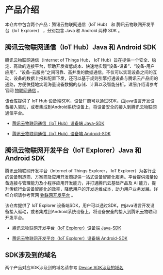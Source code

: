# 产品介绍

本仓库中包含两个产品：腾讯云物联网通信（IoT Hub） 和 腾讯云物联网开发平台（IoT Explorer） ，分别包含 Java 和 Android 两种 SDK 。

## 腾讯云物联网通信（IoT Hub）Java 和 Android SDK

腾讯云物联网通信（Internet of Things Hub， IoT Hub）旨在提供一个安全、稳定、高效的连接平台，帮助开发者低成本、快速地实现“设备-设备”、“设备-用户应用”、“设备-云服务”之间可靠、高并发的数据通信。不仅可以实现设备之间的互动、设备的数据上报和配置下发，还可以基于规则引擎打通设备与腾讯云产品间的通路，方便快捷地实现海量设备数据的存储、计算以及智能分析。详细介绍请参考官网 [物联网通信](https://cloud.tencent.com/document/product/634) 。

该仓库提供了 IoT Hub 设备端SDK，设备厂商可以通过SDK，由java语言开发设备接入驱动，或者集成到Android系统设备上，将设备安全的接入到腾讯云物联网通信平台。

* [腾讯云物联网通信（IoT Hub）设备端 Java-SDK](hub/hub-device-java/README.md)

* [腾讯云物联网通信（IoT Hub）设备端 Android-SDK](hub/hub-device-android/README.md)

## 腾讯云物联网开发平台（IoT Explorer）Java 和 Android SDK

腾讯云物联网开发平台（Internet of Things Explorer， IoT Explorer）为各行业的设备制造商、方案商及应用开发商提供一站式设备智能化服务。平台提供海量设备连接与管理能力及小程序应用开发能力，并打通腾讯云基础产品及 AI 能力，提升传统行业设备智能化的效率，降低用户的开发运维成本，助力用户业务发展。详细介绍请参考官网 [物联网开发平台](https://cloud.tencent.com/document/product/1081) 。

该仓库提供了 IoT Explorer 设备端SDK，用户可以通过SDK，由java语言开发设备接入驱动，或者集成到Android系统设备上，将设备安全的接入到腾讯云物联网开发平台。

* [腾讯云物联网开发平台（IoT Explorer）设备端 Java-SDK](explorer/explorer-device-java/README.md)

* [腾讯云物联网开发平台（IoT Explorer）设备端 Android-SDK](explorer/explorer-device-android/README.md)

## SDK涉及到的域名

两个产品对应SDK涉及到的域名请参考 [Device SDK涉及的域名](https://github.com/tencentyun/iot-device-java/wiki/Device-SDK涉及的域名)
